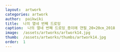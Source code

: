 ```yaml
---
layout:  artwork
categories: artwork
author:  paikwiki
title:  나의 열네 번째 드로잉
caption:  나의 열네 번째 드로잉_종이에 연필_20×20㎝_2018
image:  /assets/artworks/artwork14.jpg
thumb:  /assets/artworks/thumbs/artwork14.jpg
order:  1
---
```

